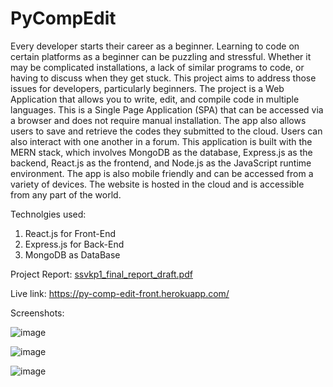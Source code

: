 ﻿# PyCompEdit

Every developer starts their career as a beginner. Learning to code on certain platforms as a beginner can be puzzling and stressful. Whether it may be complicated installations, a lack of similar programs to code, or having to discuss when they get stuck. This project aims to address those issues for developers, particularly beginners. The project is a Web Application that allows you to write, edit, and compile code in multiple languages. This is a Single Page Application (SPA) that can be accessed via a browser and does not require manual installation. The app also allows users to save and retrieve the codes they submitted to the cloud. Users can also interact with one another in a forum. This application is built with the MERN stack, which involves MongoDB as the database, Express.js as the backend, React.js as the frontend, and Node.js as the JavaScript runtime environment. The app is also mobile friendly and can be accessed from a variety of devices. The website is hosted in the cloud and is accessible from any part of the world.

Technolgies used:
  1. React.js for Front-End
  2. Express.js for Back-End
  3. MongoDB as DataBase

Project Report: [ssvkp1_final_report_draft.pdf](https://github.com/VamsiKrishna26/PyCompEdit/files/9498897/ssvkp1_final_report_draft.pdf)

Live link: https://py-comp-edit-front.herokuapp.com/

Screenshots:

![image](https://user-images.githubusercontent.com/39048968/188687675-38ae7223-122b-46d8-b007-5ef0cd3f8e94.png)

![image](https://user-images.githubusercontent.com/39048968/188687695-2fde8e1f-13d0-4fb7-a8df-ffdfbb8f2c4c.png)

![image](https://user-images.githubusercontent.com/39048968/188687723-216e1dad-0c32-4b77-ba6d-c7781131ce06.png)


